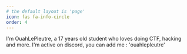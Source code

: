 ```yaml
---
# the default layout is 'page'
icon: fas fa-info-circle
order: 4
---
```


I'm OuahLePleutre, a 17 years old student who loves doing CTF, hacking and more. I'm active on discord, you can add me : 'ouahlepleutre'
